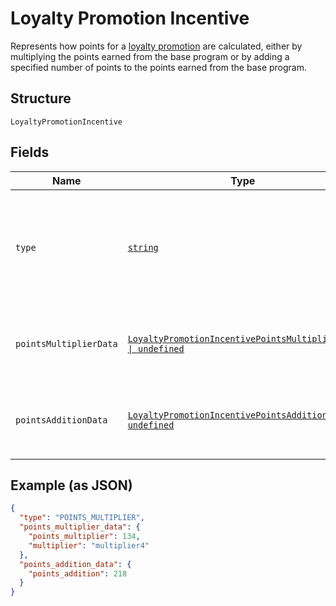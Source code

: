 
# Loyalty Promotion Incentive

Represents how points for a [loyalty promotion](../../doc/models/loyalty-promotion.md) are calculated,
either by multiplying the points earned from the base program or by adding a specified number
of points to the points earned from the base program.

## Structure

`LoyaltyPromotionIncentive`

## Fields

| Name | Type | Tags | Description |
|  --- | --- | --- | --- |
| `type` | [`string`](../../doc/models/loyalty-promotion-incentive-type.md) | Required | Indicates the type of points incentive for a [loyalty promotion](../../doc/models/loyalty-promotion.md),<br>which is used to determine how buyers can earn points from the promotion. |
| `pointsMultiplierData` | [`LoyaltyPromotionIncentivePointsMultiplierData \| undefined`](../../doc/models/loyalty-promotion-incentive-points-multiplier-data.md) | Optional | Represents the metadata for a `POINTS_MULTIPLIER` type of [loyalty promotion incentive](../../doc/models/loyalty-promotion-incentive.md). |
| `pointsAdditionData` | [`LoyaltyPromotionIncentivePointsAdditionData \| undefined`](../../doc/models/loyalty-promotion-incentive-points-addition-data.md) | Optional | Represents the metadata for a `POINTS_ADDITION` type of [loyalty promotion incentive](../../doc/models/loyalty-promotion-incentive.md). |

## Example (as JSON)

```json
{
  "type": "POINTS_MULTIPLIER",
  "points_multiplier_data": {
    "points_multiplier": 134,
    "multiplier": "multiplier4"
  },
  "points_addition_data": {
    "points_addition": 218
  }
}
```

